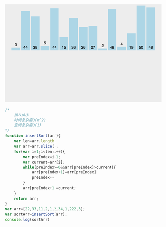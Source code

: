 ![插入排序](https://raw.githubusercontent.com/jgchenu/staticAssets/master/web-learning/insertsort.gif)

```js
/*
    插入排序
    时间复杂度O(n^2)
    空间复杂度O(1)
*/
function insertSort(arr){
    var len=arr.length;
    var arr=arr.slice();
    for(var i=1;i<len;i++){
        var preIndex=i-1;
        var current=arr[i];
        while(preIndex>=0&&arr[preIndex]>current){
            arr[preIndex+1]=arr[preIndex]
            preIndex--;
        }
        arr[preIndex+1]=current;
    }
    return arr;
}
var arr=[22,33,11,2,1,2,34,1,222,3];
var sortArr=insertSort(arr);
console.log(sortArr)
```